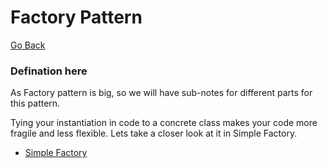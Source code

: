 # Factory Pattern
  
[Go Back](../README.md)
  
### Defination here
  
As Factory pattern is big, so we will have sub-notes for different parts for this pattern.
  
Tying your instantiation in code to a concrete class makes your code more fragile and less flexible. Lets take a closer look at it in Simple Factory.
  
- [Simple Factory](SimpleFactory/notes.md)